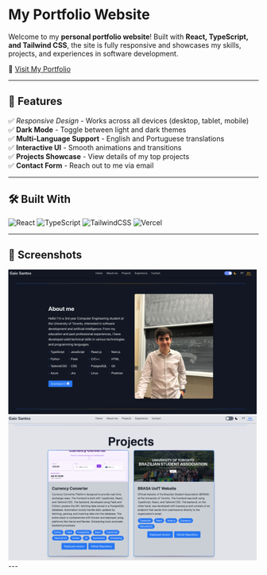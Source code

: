 # My Portfolio Website

Welcome to my **personal portfolio website**! Built with **React, TypeScript, and Tailwind CSS**, the site is fully responsive and showcases my skills, projects, and experiences in software development.

🔗 [Visit My Portfolio](https://www.gaiosantos.com/)

---

## 📌 Features

✅ _Responsive Design_ - Works across all devices (desktop, tablet, mobile)  
✅ **Dark Mode** - Toggle between light and dark themes  
✅ **Multi-Language Support** - English and Portuguese translations  
✅ **Interactive UI** - Smooth animations and transitions  
✅ **Projects Showcase** - View details of my top projects  
✅ **Contact Form** - Reach out to me via email

---

## 🛠️ Built With

![React](https://img.shields.io/badge/react-%2320232a.svg?style=for-the-badge&logo=react&logoColor=%2361DAFB) ![TypeScript](https://img.shields.io/badge/typescript-%23007ACC.svg?style=for-the-badge&logo=typescript&logoColor=white) ![TailwindCSS](https://img.shields.io/badge/TailwindCSS-06B6D4?style=for-the-badge&logo=tailwind-css&logoColor=white) ![Vercel](https://img.shields.io/badge/vercel-%23000000.svg?style=for-the-badge&logo=vercel&logoColor=white)

---

## 📸 Screenshots

<img src="/my-portfolio/public/screenshot1.png" alt="Dark Mode" width="500"/>
<img src="/my-portfolio/public/screenshot2.png" alt="Light Mode" width="500"/>
---

